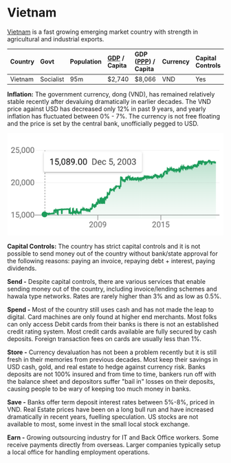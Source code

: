 # Vietnam

[Vietnam](https://en.wikipedia.org/wiki/Vietnam) is a fast growing emerging market country with strength in agricultural and industrial exports.

| **Country** | Govt | Population | [GDP](https://en.wikipedia.org/wiki/Gross_domestic_product) / Capita | GDP \([PPP](https://en.wikipedia.org/wiki/Purchasing_power_parity)\) / Capita | Currency | Capital Controls |
| :--- | :--- | :--- | :--- | :--- | :--- | :--- |
| Vietnam | Socialist | 95m | $2,740 | $8,066 | VND | Yes |

**Inflation:** The government currency, dong \(VND\), has remained relatively stable recently after devaluing dramatically in earlier decades. The VND price against USD has decreased only 12% in past 9 years, and yearly inflation has fluctuated between 0% - 7%. The currency is not free floating and the price is set by the central bank, unofficially pegged to USD.

![](../../../.gitbook/assets/screen-shot-2020-01-29-at-2.42.37-pm.png)

**Capital Controls:** The country has strict capital controls and it is not possible to send money out of the country without bank/state approval for the following reasons: paying an invoice, repaying debt + interest, paying dividends.

**Send -** Despite capital controls, there are various services that enable sending money out of the country, including invoice/lending schemes and hawala type networks. Rates are rarely higher than 3% and as low as 0.5%.

**Spend -** Most of the country still uses cash and has not made the leap to digital. Card machines are only found at higher end merchants. Most folks can only access Debit cards from their banks is there is not an established credit rating system. Most credit cards available are fully secured by cash deposits. Foreign transaction fees on cards are usually less than 1%.

**Store -** Currency devaluation has not been a problem recently but it is still fresh in their memories from previous decades. Most keep their savings in USD cash, gold, and real estate to hedge against currency risk. Banks deposits are not 100% insured and from time to time, bankers run off with the balance sheet and depositors suffer "bail in" losses on their deposits, causing people to be wary of keeping too much money in banks.

**Save -** Banks offer term deposit interest rates between 5%-8%, priced in VND. Real Estate prices have been on a long bull run and have increased dramatically in recent years, fuelling speculation. US stocks are not available to most, some invest in the small local stock exchange.

**Earn -** Growing outsourcing industry for IT and Back Office workers. Some receive payments directly from overseas. Larger companies typically setup a local office for handling employment operations.

